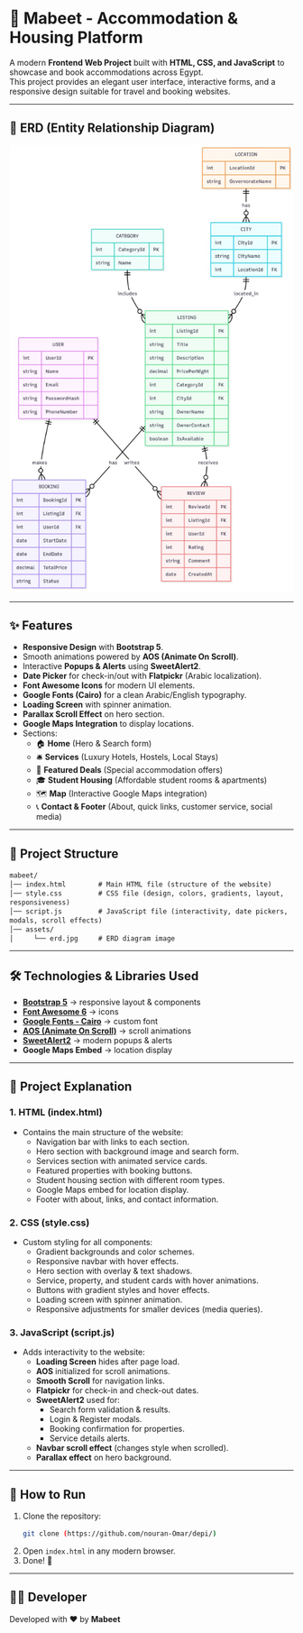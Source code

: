 # 🏨 Mabeet - Accommodation & Housing Platform

A modern **Frontend Web Project** built with **HTML, CSS, and JavaScript** to showcase and book accommodations across Egypt.  
This project provides an elegant user interface, interactive forms, and a responsive design suitable for travel and booking websites.

---

## 📸 ERD (Entity Relationship Diagram)
![ERD](./assets/erd.jpg)

---

## ✨ Features
- **Responsive Design** with **Bootstrap 5**.
- Smooth animations powered by **AOS (Animate On Scroll)**.
- Interactive **Popups & Alerts** using **SweetAlert2**.
- **Date Picker** for check-in/out with **Flatpickr** (Arabic localization).
- **Font Awesome Icons** for modern UI elements.
- **Google Fonts (Cairo)** for a clean Arabic/English typography.
- **Loading Screen** with spinner animation.
- **Parallax Scroll Effect** on hero section.
- **Google Maps Integration** to display locations.
- Sections:  
  - 🏠 **Home** (Hero & Search form)  
  - 🛎️ **Services** (Luxury Hotels, Hostels, Local Stays)  
  - 🌟 **Featured Deals** (Special accommodation offers)  
  - 🎓 **Student Housing** (Affordable student rooms & apartments)  
  - 🗺️ **Map** (Interactive Google Maps integration)  
  - 📞 **Contact & Footer** (About, quick links, customer service, social media)  

---

## 📂 Project Structure
```
mabeet/
│── index.html        # Main HTML file (structure of the website)
│── style.css         # CSS file (design, colors, gradients, layout, responsiveness)
│── script.js         # JavaScript file (interactivity, date pickers, modals, scroll effects)
│── assets/
│     └── erd.jpg     # ERD diagram image
```

---

## 🛠️ Technologies & Libraries Used
- **[Bootstrap 5](https://getbootstrap.com/)** → responsive layout & components  
- **[Font Awesome 6](https://fontawesome.com/)** → icons  
- **[Google Fonts - Cairo](https://fonts.google.com/specimen/Cairo)** → custom font  
- **[AOS (Animate On Scroll)](https://michalsnik.github.io/aos/)** → scroll animations  
- **[SweetAlert2](https://sweetalert2.github.io/)** → modern popups & alerts  
- **Google Maps Embed** → location display  

---

## 📖 Project Explanation

### 1. **HTML (index.html)**
- Contains the main structure of the website:
  - Navigation bar with links to each section.
  - Hero section with background image and search form.
  - Services section with animated service cards.
  - Featured properties with booking buttons.
  - Student housing section with different room types.
  - Google Maps embed for location display.
  - Footer with about, links, and contact information.

### 2. **CSS (style.css)**
- Custom styling for all components:
  - Gradient backgrounds and color schemes.
  - Responsive navbar with hover effects.
  - Hero section with overlay & text shadows.
  - Service, property, and student cards with hover animations.
  - Buttons with gradient styles and hover effects.
  - Loading screen with spinner animation.
  - Responsive adjustments for smaller devices (media queries).

### 3. **JavaScript (script.js)**
- Adds interactivity to the website:
  - **Loading Screen** hides after page load.
  - **AOS** initialized for scroll animations.
  - **Smooth Scroll** for navigation links.
  - **Flatpickr** for check-in and check-out dates.
  - **SweetAlert2** used for:
    - Search form validation & results.
    - Login & Register modals.
    - Booking confirmation for properties.
    - Service details alerts.
  - **Navbar scroll effect** (changes style when scrolled).
  - **Parallax effect** on hero background.

---

## 🚀 How to Run
1. Clone the repository:
   ```bash
   git clone (https://github.com/nouran-Omar/depi/)
   ```
2. Open `index.html` in any modern browser.
3. Done! 🎉

---

## 👩‍💻 Developer
Developed with ❤️ by **Mabeet**
